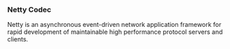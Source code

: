 ### Netty Codec

Netty is an asynchronous event-driven network application framework for
rapid development of maintainable high performance protocol servers and clients.